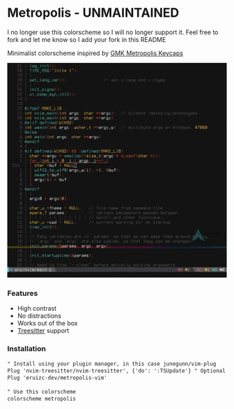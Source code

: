 # Metropolis - UNMAINTAINED

I no longer use this colorscheme so I will no longer support it. Feel free to fork and let me know so I add your fork in this README

Minimalist colorscheme inspired by [GMK Metropolis Keycaps](https://duckduckgo.com/?t=ffab&q=gmk+metropolis&iax=images&ia=images)

![sample_1](./resources/sample_1.png)

### Features

 - High contrast
 - No distractions
 - Works out of the box
 - [Treesitter](https://github.com/nvim-treesitter/nvim-treesitter) support

### Installation

```vim
" Install using your plugin manager, in this case junegunn/vim-plug
Plug 'nvim-treesitter/nvim-treesitter', {'do': ':TSUpdate'} " Optional
Plug 'eruizc-dev/metropolis-vim'

" Use this colorscheme
colorscheme metropolis
```
